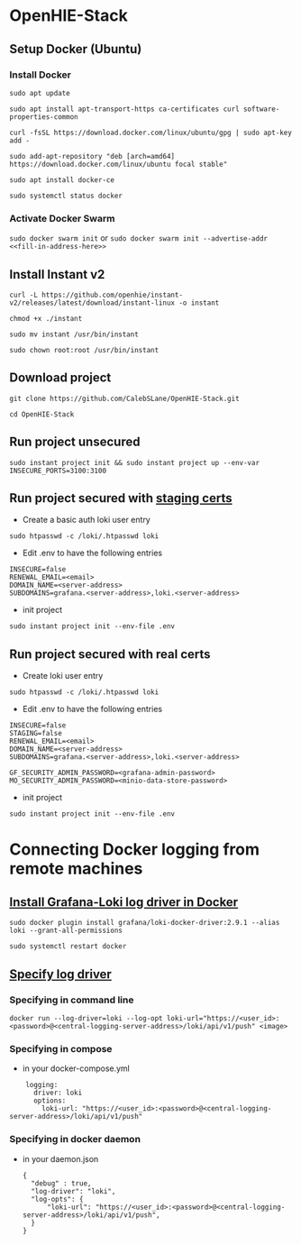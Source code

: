 # OpenHIE-Stack

## Setup Docker (Ubuntu)

### Install Docker

```sudo apt update```

```sudo apt install apt-transport-https ca-certificates curl software-properties-common```

```curl -fsSL https://download.docker.com/linux/ubuntu/gpg | sudo apt-key add -```

```sudo add-apt-repository "deb [arch=amd64] https://download.docker.com/linux/ubuntu focal stable"```

```sudo apt install docker-ce```

```sudo systemctl status docker```


### Activate Docker Swarm

```sudo docker swarm init``` or ```sudo docker swarm init --advertise-addr <<fill-in-address-here>>```


## Install Instant v2

```curl -L https://github.com/openhie/instant-v2/releases/latest/download/instant-linux -o instant```

```chmod +x ./instant```

```sudo mv instant /usr/bin/instant```

```sudo chown root:root /usr/bin/instant```


## Download project

```git clone https://github.com/CalebSLane/OpenHIE-Stack.git```

```cd OpenHIE-Stack```


## Run project unsecured

```sudo instant project init && sudo instant project up --env-var INSECURE_PORTS=3100:3100```


## Run project secured with [staging certs](https://letsencrypt.org/docs/staging-environment/)

- Create a basic auth loki user entry 

```sudo htpasswd -c /loki/.htpasswd loki```

- Edit .env to have the following entries

```
INSECURE=false
RENEWAL_EMAIL=<email>
DOMAIN_NAME=<server-address>
SUBDOMAINS=grafana.<server-address>,loki.<server-address>
```
- init project
  
```sudo instant project init --env-file .env```


## Run project secured with real certs

- Create  loki user entry

```sudo htpasswd -c /loki/.htpasswd loki```

- Edit .env to have the following entries

```
INSECURE=false
STAGING=false
RENEWAL_EMAIL=<email>
DOMAIN_NAME=<server-address>
SUBDOMAINS=grafana.<server-address>,loki.<server-address>

GF_SECURITY_ADMIN_PASSWORD=<grafana-admin-password>
MO_SECURITY_ADMIN_PASSWORD=<minio-data-store-password>
```
- init project
  
```sudo instant project init --env-file .env```


# Connecting Docker logging from remote machines

## [Install Grafana-Loki log driver in Docker]( https://grafana.com/docs/loki/latest/send-data/docker-driver/)

```sudo docker plugin install grafana/loki-docker-driver:2.9.1 --alias loki --grant-all-permissions```

```sudo systemctl restart docker```

## [Specify log driver](https://grafana.com/docs/loki/latest/send-data/docker-driver/configuration/)

### Specifying in command line

```docker run --log-driver=loki --log-opt loki-url="https://<user_id>:<password>@<central-logging-server-address>/loki/api/v1/push" <image>```


### Specifying in compose

- in your docker-compose.yml
```
    logging:
      driver: loki
      options:
        loki-url: "https://<user_id>:<password>@<central-logging-server-address>/loki/api/v1/push"
```


### Specifying in docker daemon

- in your daemon.json
  ```
  {
    "debug" : true,
    "log-driver": "loki",
    "log-opts": {
        "loki-url": "https://<user_id>:<password>@<central-logging-server-address>/loki/api/v1/push",
    }
  }
  ```
